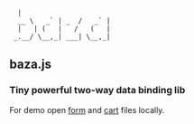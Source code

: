 ```
  |                       
  __ \   _` | _  /   _` | 
  |   | (   |   /   (   | 
 _.__/ \__,_| ___| \__,_| 
```

## baza.js
### Tiny powerful two-way data binding lib

For demo open [form](form.html) and [cart](cart.html) files locally.
